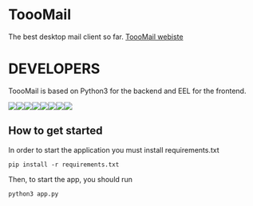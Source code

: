 # ToooMail
The best desktop  mail client so far.
[ToooMail webiste](https://mattiafailla.github.io/ToooMail/)

# DEVELOPERS
ToooMail is based on Python3 for the backend and EEL for the frontend.

[![](https://sourcerer.io/fame/MattiaFailla/MattiaFailla/ToooMail/images/0)](https://sourcerer.io/fame/MattiaFailla/MattiaFailla/ToooMail/links/0)[![](https://sourcerer.io/fame/MattiaFailla/MattiaFailla/ToooMail/images/1)](https://sourcerer.io/fame/MattiaFailla/MattiaFailla/ToooMail/links/1)[![](https://sourcerer.io/fame/MattiaFailla/MattiaFailla/ToooMail/images/2)](https://sourcerer.io/fame/MattiaFailla/MattiaFailla/ToooMail/links/2)[![](https://sourcerer.io/fame/MattiaFailla/MattiaFailla/ToooMail/images/3)](https://sourcerer.io/fame/MattiaFailla/MattiaFailla/ToooMail/links/3)[![](https://sourcerer.io/fame/MattiaFailla/MattiaFailla/ToooMail/images/4)](https://sourcerer.io/fame/MattiaFailla/MattiaFailla/ToooMail/links/4)[![](https://sourcerer.io/fame/MattiaFailla/MattiaFailla/ToooMail/images/5)](https://sourcerer.io/fame/MattiaFailla/MattiaFailla/ToooMail/links/5)[![](https://sourcerer.io/fame/MattiaFailla/MattiaFailla/ToooMail/images/6)](https://sourcerer.io/fame/MattiaFailla/MattiaFailla/ToooMail/links/6)[![](https://sourcerer.io/fame/MattiaFailla/MattiaFailla/ToooMail/images/7)](https://sourcerer.io/fame/MattiaFailla/MattiaFailla/ToooMail/links/7)

## How to get started
In order to start the application you must install requirements.txt
```
pip install -r requirements.txt
```

Then, to start the app, you should run
```
python3 app.py
```
